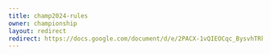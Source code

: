 ```yaml
---
title: champ2024-rules
owner: championship
layout: redirect
redirect: https://docs.google.com/document/d/e/2PACX-1vQIEOCqc_BysvhTRkhOR13I91PJP9_PAVPcPXRGxttZ-OE3pjRNPFRCHW6L7NhTAVVaOsYMadNqW1uO/pub
---
```

